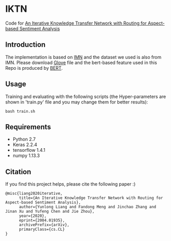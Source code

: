 # IKTN
Code for [An Iterative Knowledge Transfer Network with Routing for Aspect-based Sentiment Analysis](https://arxiv.org/abs/2004.01935)

## Introduction

The implementation is based on [IMN](https://github.com/ruidan/IMN-E2E-ABSA) and the dataset we used is also from IMN. Please download [Glove](http://nlp.stanford.edu/data/glove.840B.300d.zip) file and the bert-based feature used in this Repo is produced by [BERT](https://github.com/google-research/bert).

## Usage

Training and evaluating with the following scripts (the Hyper-parameters are shown in 'train.py' file and you may change them for better results): 

```
bash train.sh
```

## Requirements

+ Python 2.7
+ Keras 2.2.4
+ tensorflow 1.4.1
+ numpy 1.13.3
## Citation

If you find this project helps, please cite the following paper :)

```
@misc{liang2020iterative,
      title={An Iterative Knowledge Transfer Network with Routing for Aspect-based Sentiment Analysis}, 
      author={Yunlong Liang and Fandong Meng and Jinchao Zhang and Jinan Xu and Yufeng Chen and Jie Zhou},
      year={2020},
      eprint={2004.01935},
      archivePrefix={arXiv},
      primaryClass={cs.CL}
}
```
